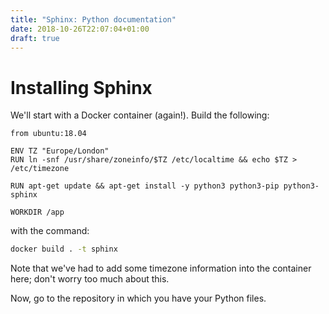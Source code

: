 ```yaml
---
title: "Sphinx: Python documentation"
date: 2018-10-26T22:07:04+01:00
draft: true
---
```


# Installing Sphinx

We'll start with a Docker container (again!). Build the following:

```docker
from ubuntu:18.04

ENV TZ "Europe/London"
RUN ln -snf /usr/share/zoneinfo/$TZ /etc/localtime && echo $TZ > /etc/timezone

RUN apt-get update && apt-get install -y python3 python3-pip python3-sphinx

WORKDIR /app
```

with the command: 

```bash
docker build . -t sphinx
```

Note that we've had to add some timezone information into the container here; don't worry too much about this.

Now, go to the repository in which you have your Python files. 

